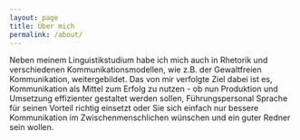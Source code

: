 ```yaml
---
layout: page
title: Über mich
permalink: /about/
---
```


Neben meinem Linguistikstudium habe ich mich auch in Rhetorik und verschiedenen Kommunikationsmodellen, wie z.B. der Gewaltfreien Kommunikation, weitergebildet. Das von mir verfolgte Ziel dabei ist es, Kommunikation als Mittel zum Erfolg zu nutzen - ob nun Produktion und Umsetzung effizienter gestaltet werden sollen, Führungspersonal Sprache für seinen Vorteil richtig einsetzt oder Sie sich einfach nur bessere Kommunikation im Zwischenmenschlichen wünschen und ein guter Redner sein wollen.